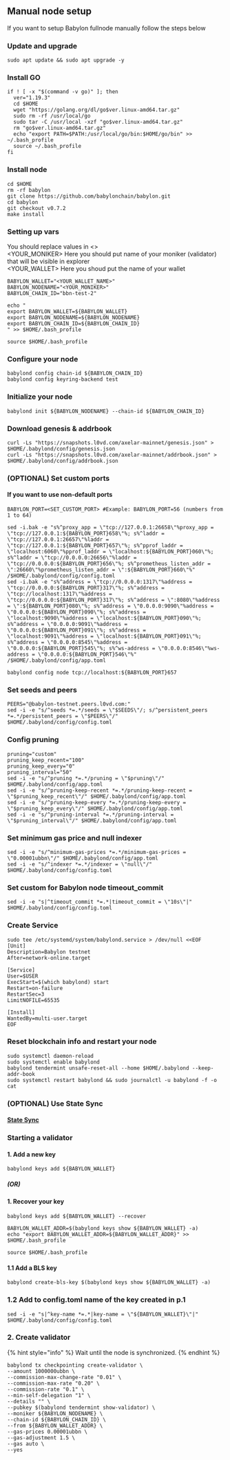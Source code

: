 ## Manual node setup
If you want to setup Babylon fullnode manually follow the steps below

### Update and upgrade
```
sudo apt update && sudo apt upgrade -y
```

### Install GO
```
if ! [ -x "$(command -v go)" ]; then
  ver="1.19.3"
  cd $HOME
  wget "https://golang.org/dl/go$ver.linux-amd64.tar.gz"
  sudo rm -rf /usr/local/go
  sudo tar -C /usr/local -xzf "go$ver.linux-amd64.tar.gz"
  rm "go$ver.linux-amd64.tar.gz"
  echo "export PATH=$PATH:/usr/local/go/bin:$HOME/go/bin" >> ~/.bash_profile
  source ~/.bash_profile
fi
```

### Install node
```
cd $HOME
rm -rf babylon
git clone https://github.com/babylonchain/babylon.git
cd babylon
git checkout v0.7.2
make install
```


### Setting up vars
You should replace values in <> <br />
<YOUR_MONIKER> Here you should put name of your moniker (validator) that will be visible in explorer <br />
<YOUR_WALLET> Here you shoud put the name of your wallet

```
BABYLON_WALLET="<YOUR_WALLET_NAME>"
BABYLON_NODENAME="<YOUR_MONIKER>"
BABYLON_CHAIN_ID="bbn-test-2"
```

```
echo "
export BABYLON_WALLET=${BABYLON_WALLET}
export BABYLON_NODENAME=${BABYLON_NODENAME}
export BABYLON_CHAIN_ID=${BABYLON_CHAIN_ID}
" >> $HOME/.bash_profile

source $HOME/.bash_profile
```


### Configure your node
```
babylond config chain-id ${BABYLON_CHAIN_ID}
babylond config keyring-backend test
```

### Initialize your node
```
babylond init ${BABYLON_NODENAME} --chain-id ${BABYLON_CHAIN_ID}
```

### Download genesis & addrbook
```
curl -Ls "https://snapshots.l0vd.com/axelar-mainnet/genesis.json" > $HOME/.babylond/config/genesis.json
curl -Ls "https://snapshots.l0vd.com/axelar-mainnet/addrbook.json" > $HOME/.babylond/config/addrbook.json
```

### (OPTIONAL) Set custom ports

#### If you want to use non-default ports
```
BABYLON_PORT=<SET_CUSTOM_PORT> #Example: BABYLON_PORT=56 (numbers from 1 to 64)
```
```
sed -i.bak -e "s%^proxy_app = \"tcp://127.0.0.1:26658\"%proxy_app = \"tcp://127.0.0.1:${BABYLON_PORT}658\"%; s%^laddr = \"tcp://127.0.0.1:26657\"%laddr = \"tcp://127.0.0.1:${BABYLON_PORT}657\"%; s%^pprof_laddr = \"localhost:6060\"%pprof_laddr = \"localhost:${BABYLON_PORT}060\"%; s%^laddr = \"tcp://0.0.0.0:26656\"%laddr = \"tcp://0.0.0.0:${BABYLON_PORT}656\"%; s%^prometheus_listen_addr = \":26660\"%prometheus_listen_addr = \":${BABYLON_PORT}660\"%" /$HOME/.babylond/config/config.toml
sed -i.bak -e "s%^address = \"tcp://0.0.0.0:1317\"%address = \"tcp://0.0.0.0:${BABYLON_PORT}317\"%; s%^address = \"tcp://localhost:1317\"%address = \"tcp://0.0.0.0:${BABYLON_PORT}317\"%; s%^address = \":8080\"%address = \":${BABYLON_PORT}080\"%; s%^address = \"0.0.0.0:9090\"%address = \"0.0.0.0:${BABYLON_PORT}090\"%; s%^address = \"localhost:9090\"%address = \"localhost:${BABYLON_PORT}090\"%; s%^address = \"0.0.0.0:9091\"%address = \"0.0.0.0:${BABYLON_PORT}091\"%; s%^address = \"localhost:9091\"%address = \"localhost:${BABYLON_PORT}091\"%; s%^address = \"0.0.0.0:8545\"%address = \"0.0.0.0:${BABYLON_PORT}545\"%; s%^ws-address = \"0.0.0.0:8546\"%ws-address = \"0.0.0.0:${BABYLON_PORT}546\"%" /$HOME/.babylond/config/app.toml
```
```
babylond config node tcp://localhost:${BABYLON_PORT}657
```

### Set seeds and peers
```
PEERS="@babylon-testnet.peers.l0vd.com:"
sed -i -e "s/^seeds *=.*/seeds = \"$SEEDS\"/; s/^persistent_peers *=.*/persistent_peers = \"$PEERS\"/" $HOME/.babylond/config/config.toml
```

### Config pruning
```
pruning="custom"
pruning_keep_recent="100"
pruning_keep_every="0"
pruning_interval="50"
sed -i -e "s/^pruning *=.*/pruning = \"$pruning\"/" $HOME/.babylond/config/app.toml
sed -i -e "s/^pruning-keep-recent *=.*/pruning-keep-recent = \"$pruning_keep_recent\"/" $HOME/.babylond/config/app.toml
sed -i -e "s/^pruning-keep-every *=.*/pruning-keep-every = \"$pruning_keep_every\"/" $HOME/.babylond/config/app.toml
sed -i -e "s/^pruning-interval *=.*/pruning-interval = \"$pruning_interval\"/" $HOME/.babylond/config/app.toml
```

### Set minimum gas price and null indexer
```
sed -i -e "s/^minimum-gas-prices *=.*/minimum-gas-prices = \"0.00001ubbn\"/" $HOME/.babylond/config/app.toml
sed -i -e "s/^indexer *=.*/indexer = \"null\"/" $HOME/.babylond/config/config.toml
```
### Set custom for Babylon node timeout_commit
```
sed -i -e "s|^timeout_commit *=.*|timeout_commit = \"10s\"|" $HOME/.babylond/config/config.toml
```

### Create Service
```
sudo tee /etc/systemd/system/babylond.service > /dev/null <<EOF
[Unit]
Description=Babylon testnet
After=network-online.target

[Service]
User=$USER
ExecStart=$(which babylond) start
Restart=on-failure
RestartSec=3
LimitNOFILE=65535

[Install]
WantedBy=multi-user.target
EOF
```

### Reset blockchain info and restart your node
```
sudo systemctl daemon-reload
sudo systemctl enable babylond
babylond tendermint unsafe-reset-all --home $HOME/.babylond --keep-addr-book
sudo systemctl restart babylond && sudo journalctl -u babylond -f -o cat
```

### (OPTIONAL) Use State Sync

#### [State Sync]()


### Starting a validator

#### 1. Add a new key
```
babylond keys add ${BABYLON_WALLET}
```
##### (OR)

#### 1. Recover your key
```
babylond keys add ${BABYLON_WALLET} --recover
```

```
BABYLON_WALLET_ADDR=$(babylond keys show ${BABYLON_WALLET} -a)
echo "export BABYLON_WALLET_ADDR=${BABYLON_WALLET_ADDR}" >> $HOME/.bash_profile

source $HOME/.bash_profile
```

#### 1.1 Add a BLS key
```
babylond create-bls-key $(babylond keys show ${BABYLON_WALLET} -a)
```

### 1.2 Add to config.toml name of the key created in p.1

```
sed -i -e "s|^key-name *=.*|key-name = \"${BABYLON_WALLET}\"|" $HOME/.babylond/config/config.toml
```

### 2. Create validator

{% hint style="info" %}
Wait until the node is synchronized.
{% endhint %}

```
babylond tx checkpointing create-validator \
--amount 1000000ubbn \
--commission-max-change-rate "0.01" \
--commission-max-rate "0.20" \
--commission-rate "0.1" \
--min-self-delegation "1" \
--details "" \
--pubkey $(babylond tendermint show-validator) \
--moniker ${BABYLON_NODENAME} \
--chain-id ${BABYLON_CHAIN_ID} \
--from ${BABYLON_WALLET_ADDR} \
--gas-prices 0.00001ubbn \
--gas-adjustment 1.5 \
--gas auto \
--yes
```

